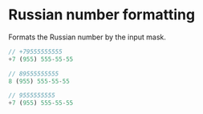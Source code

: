# Russian number formatting

Formats the Russian number by the input mask.

```js
// +79555555555
+7 (955) 555-55-55

// 89555555555
8 (955) 555-55-55

// 9555555555
+7 (955) 555-55-55
```
